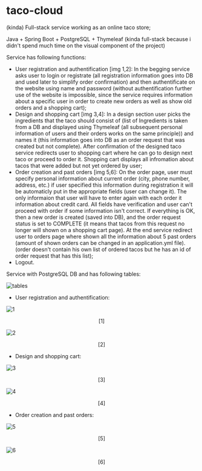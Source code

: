 # taco-cloud
(kinda) Full-stack service working as an online taco store;

Java + Spring Boot + PostgreSQL + Thymeleaf
  (kinda full-stack because i didn't spend much time on the visual component of the project)

Service has following functions:
- User registration and authentification [img 1,2]:
  In the begging service asks user to login or registrate (all registration information goes into DB and used later to simplify order confirmation) and then authentificate on the 
website using name and password (without authentification further use of the website is impossible, since the service requires information about a specific user in order to create 
new orders as well as show old orders and a shopping cart);
- Design and shopping cart [img 3,4]:
  In a design section user picks the ingredients that the taco should consist of (list of Ingredients is taken from a DB and displayed using Thymeleaf (all subsequent personal 
information of users and their orders works on the same principle)) and names it (this information goes into DB as an order request that was created but not complete). After 
confirmation of the designed taco service redirects user to shopping cart where he can go to design next taco or proceed to order it. Shopping cart displays all infromation 
about tacos that were added but not yet ordered by user;
- Order creation and past orders [img 5,6]:
  On the order page, user must specify personal information about current order (city, phone number, address, etc.) if user specified this information during registration
it will be automaticly put in the appropriate fields (user can change it). The only informaion that user will have to enter again with each order it information about
credit card. All fields have verification and user can't proceed with order if some information isn't correct. If everything is OK, then a new order is created (saved into DB),
and the order request status is set to COMPLETE (it means that tacos from this request no longer will shown on a shopping cart page). At the end service redirect user to orders
page where shown all the information about 5 past orders (amount of shown orders can be changed in an application.yml file).
    (order doesn't contain his own list of ordered tacos but he has an id of order request that has this list);
- Logout.

Service with PostgreSQL DB and has following tables:

![tables](https://user-images.githubusercontent.com/90202470/153898593-bc83b59d-a2cf-4abb-bc38-cc40902e6706.jpg)

- User registration and authentification:

![1](https://user-images.githubusercontent.com/90202470/153901161-4a1bac44-84d1-41fb-86a3-98efef1af30d.jpg)
<p align="center">[1]</p>

![2](https://user-images.githubusercontent.com/90202470/153901218-2717fb97-7eea-4bfd-a2e2-70819a2af5b2.jpg)
<p align="center">[2]</p>


- Design and shopping cart:

![3](https://user-images.githubusercontent.com/90202470/153901340-23338569-90f3-4ac3-ad9e-e91227e8e592.jpg)
<p align="center">[3]</p>

![4](https://user-images.githubusercontent.com/90202470/153901347-367a69d4-6840-48dc-b946-4cfc6342e954.jpg)
<p align="center">[4]</p>


- Order creation and past orders:

![5](https://user-images.githubusercontent.com/90202470/153901430-887f545e-5f3d-4abd-a72d-f6b356291f5b.jpg)
<p align="center">[5]</p>

![6](https://user-images.githubusercontent.com/90202470/153901432-8ec61103-723b-4ebf-ab06-c7fbe4ec1a92.jpg)
<p align="center">[6]</p>
